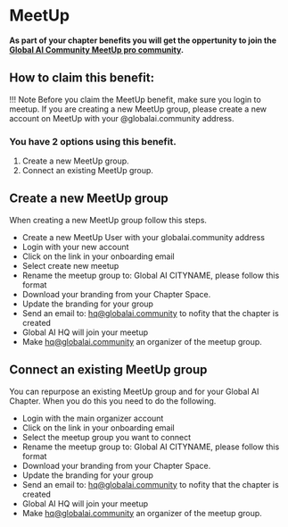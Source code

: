 # MeetUp

**As part of your chapter benefits you will get the oppertunity to join the [Global AI Community MeetUp pro community](https://www.meetup.com/pro/the-global-ai-community/).**

## How to claim this benefit:

!!! Note
    Before you claim the MeetUp benefit, make sure you login to meetup. If you are creating a new MeetUp group, please create a new account on MeetUp with your @globalai.community address.


### You have 2 options using this benefit.

1. Create a new MeetUp group.
2. Connect an existing MeetUp group.


## Create a new MeetUp group

When creating a new MeetUp group follow this steps.

- Create a new MeetUp User with your globalai.community address
- Login with your new account
- Click on the link in your onboarding email
- Select create new meetup
- Rename the meetup group to: Global AI CITYNAME, please follow this format
- Download your branding from your Chapter Space.
- Update the branding for your group
- Send an email to: hq@globalai.community to nofity that the chapter is created
- Global AI HQ will join your meetup
- Make hq@globalai.community an organizer of the meetup group.



## Connect an existing MeetUp group

You can repurpose an existing MeetUp group and for your Global AI Chapter. When you do this you need to do the following.

- Login with the main organizer account
- Click on the link in your onboarding email
- Select the meetup group you want to connect
- Rename the meetup group to: Global AI CITYNAME, please follow this format
- Download your branding from your Chapter Space.
- Update the branding for your group
- Send an email to: hq@globalai.community to nofity that the chapter is created
- Global AI HQ will join your meetup
- Make hq@globalai.community an organizer of the meetup group.